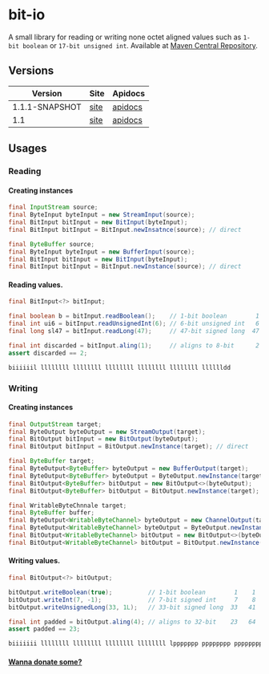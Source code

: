 bit-io
======
A small library for reading or writing none octet aligned values such as `1-bit boolean` or `17-bit unsigned int`. Available at [Maven Central Repository](http://search.maven.org/#search%7Cgav%7C1%7Cg%3A%22com.github.jinahya%22%20AND%20a%3A%22bit-io%22).

## Versions
|Version|Site|Apidocs|
|-------|----|-------|
|1.1.1-SNAPSHOT|[site](http://jinahya.github.io/bit-io/site/1.1.1-SNAPSHOT/index.html)|[apidocs](http://jinahya.github.io/bit-io/site/1.1.1-SNAPSHOT/apidocs/index.html)|
|1.1|[site](http://jinahya.github.io/bit-io/site/1.1/index.html)|[apidocs](http://jinahya.github.io/bit-io/site/1.1/apidocs/index.html)|

## Usages
### Reading
#### Creating instances
```java
final InputStream source;
final ByteInput byteInput = new StreamInput(source);
final BitInput bitInput = new BitInput(byteInput);
final BitInput bitInput = BitInput.newInsatnce(source); // direct

final ByteBuffer source;
final ByteInput byteInput = new BufferInput(source);
final BitInput bitInput = new BitInput(byteInput);
final BitInput bitInput = BitInput.newInstance(source); // direct
```
#### Reading values.
```java
final BitInput<?> bitInput;

final boolean b = bitInput.readBoolean();    // 1-bit boolean        1    1
final int ui6 = bitInput.readUnsignedInt(6); // 6-bit unsigned int   6    7
final long sl47 = bitInput.readLong(47);     // 47-bit signed long  47   54

final int discarded = bitInput.aling(1);     // aligns to 8-bit      2   56
assert discarded == 2;

biiiiiil llllllll llllllll llllllll llllllll llllllll lllllldd
```
### Writing
#### Creating instances
```java
final OutputStream target;
final ByteOutput byteOutput = new StreamOutput(target);
final BitOutput bitInput = new BitOutput(byteOutput);
final BitOutput bitInput = BitOutput.newInstance(target); // direct

final ByteBuffer target;
final ByteOutput<ByteBuffer> byteOutput = new BufferOutput(target);
final ByteOutput<ByteBuffer> byteOutput = ByteOutput.newInstance(target);
final BitOutput<ByteBuffer> bitOutput = new BitOutput<>(byteOutput);
final BitOutput<ByteBuffer> bitOutput = BitOutput.newInstance(target); // direct

final WritableByteChnnale target;
final ByteBuffer buffer;
final ByteOutput<WritableByteChannel> byteOutput = new ChannelOutput(target);
final ByteOutput<WritableByteChannel> byteOutput = ByteOutput.newInstance(target);
final BitOutput<WritableByteChannel> bitOutput = new BitOutput<>(byteOutput);
final BitOutput<WritableByteChannel> bitOutput = BitOutput.newInstance(target); // direct
```
#### Writing values.
```java
final BitOutput<?> bitOutput;

bitOutput.writeBoolean(true);          // 1-bit boolean        1    1
bitOutput.writeInt(7, -1);             // 7-bit signed int     7    8
bitOutput.writeUnsignedLong(33, 1L);   // 33-bit signed long  33   41

final int padded = bitOutput.aling(4); // aligns to 32-bit    23   64
assert padded == 23;

biiiiiii llllllll llllllll llllllll llllllll lppppppp pppppppp pppppppp pppppppp
```

#### [Wanna donate some?](https://www.paypal.com/cgi-bin/webscr?cmd=_donations&business=GWDFLJNSZSEGG&lc=KR&item_name=github&currency_code=USD&bn=PP%2dDonationsBF%3abtn_donateCC_LG%2egif%3aNonHosted)
